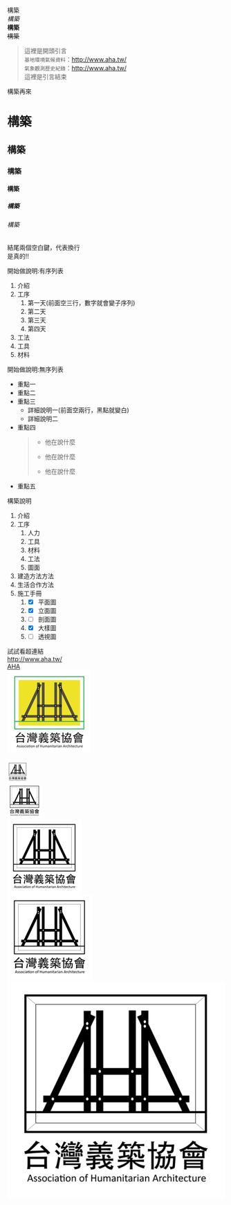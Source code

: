 構築<br/>
*構築*<br/>
**構築**<br/>
~~構築~~<br/>

>這裡是開頭引言<br/>
>`基地環境氣候資料`：http://www.aha.tw/<br/>
>`氣象觀測歷史紀錄`：http://www.aha.tw/<br/>
>這裡是引言結束<br/>

構築再來<br/>

# 構築
## 構築
### 構築
#### 構築
##### 構築
###### 構築

結尾兩個空白鍵，代表換行  
是真的!!  

開始做說明:有序列表
1. 介紹
2. 工序  
   1. 第一天(前面空三行，數字就會變子序列)
   2. 第二天  
   3. 第三天  
   4. 第四天  
3. 工法
4. 工具
5. 材料

開始做說明:無序列表  
* 重點一
* 重點二
* 重點三
  * 詳細說明一(前面空兩行，黑點就變白)
  * 詳細說明二
* 重點四 
  >+ 他在說什麼 
  >- 他在說什麼
  >* 他在說什麼
* 重點五

構築說明  
1. 介紹
2. 工序
   1. 人力
   2. 工具
   3. 材料
   4. 工法
   5. 圖面
3. 建造方法方法
4. 生活合作方法
5. 施工手冊  
   1. - [x] 平面圖  
   2. - [x] 立面圖  
   3. - [ ] 剖面圖  
   4. - [x] 大樣圖  
   5. - [ ] 透視圖

試試看超連結  
http://www.aha.tw/   
[AHA](http://www.aha.tw/)  
![AHA](ic_launcher.png "icon a")  
<br/> 
![AHA](https://github.com/AHA-Taiwan/Media-Box/blob/master/AHA%20b%20icon/Icon-24%402x.png "icon bx24")  
![AHA](https://github.com/AHA-Taiwan/Media-Box/blob/master/AHA%20b%20icon/Icon-40%402x.png "icon bx40")  
![AHA](https://github.com/AHA-Taiwan/Media-Box/blob/master/AHA%20b%20icon/Icon-86%402x.png "icon bx86")  
![AHA](https://github.com/AHA-Taiwan/Media-Box/blob/master/AHA%20b%20icon/Icon-98%402x.png "icon bx98")  
![AHA](https://github.com/AHA-Taiwan/Media-Box/blob/master/AHA%20b%20icon/playstore-icon.png "icon b Max")  
